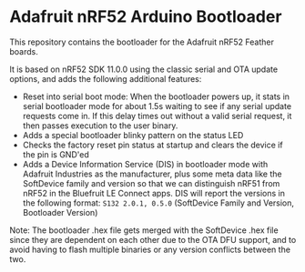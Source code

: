 # Adafruit nRF52 Arduino Bootloader

This repository contains the bootloader for the Adafruit nRF52 Feather boards.

It is based on nRF52 SDK 11.0.0 using the classic serial and OTA update options, and adds the following additional features:

- Reset into serial boot mode: When the bootloader powers up, it stats in serial bootloader mode for about 1.5s waiting to see if any serial update requests come in. If this delay times out without a valid serial request, it then passes execution to the user binary.
- Adds a special bootloader blinky pattern on the status LED
- Checks the factory reset pin status at startup and clears the device if the pin is GND'ed
- Adds a Device Information Service (DIS) in bootloader mode with Adafruit Industries as the manufacturer, plus some meta data like the SoftDevice family and version so that we can distinguish nRF51 from nRF52 in the Bluefruit LE Connect apps. DIS will report the versions in the following format: `S132 2.0.1, 0.5.0` (SoftDevice Family and Version, Bootloader Version)

Note: The bootloader .hex file gets merged with the SoftDevice .hex file since they are dependent on each other due to the OTA DFU support, and to avoid having to flash multiple binaries or any version conflicts between the two.
